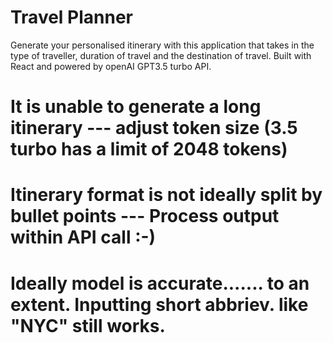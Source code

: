 # Travel Planner

Generate your personalised itinerary with this application that takes in the type of traveller, duration of travel and the destination of travel. 
Built with React and powered by openAI GPT3.5 turbo API. 

# It is unable to generate a long itinerary --- adjust token size (3.5 turbo has a limit of 2048 tokens) 
# Itinerary format is not ideally split by bullet points --- Process output within API call :-)
# Ideally model is accurate....... to an extent. Inputting short abbriev. like "NYC" still works. 
